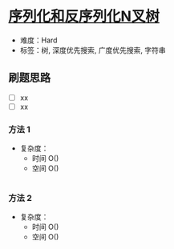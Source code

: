 # [序列化和反序列化N叉树](https://leetcode-cn.com/problems/serialize-and-deserialize-n-ary-tree/)

- 难度：Hard
- 标签：树, 深度优先搜索, 广度优先搜索, 字符串

## 刷题思路

- [ ] xx
- [ ] xx

### 方法 1

- 复杂度：
    - 时间 O()
    - 空间 O()

``` js

```

### 方法 2

- 复杂度：
    - 时间 O()
    - 空间 O()

``` js

```
